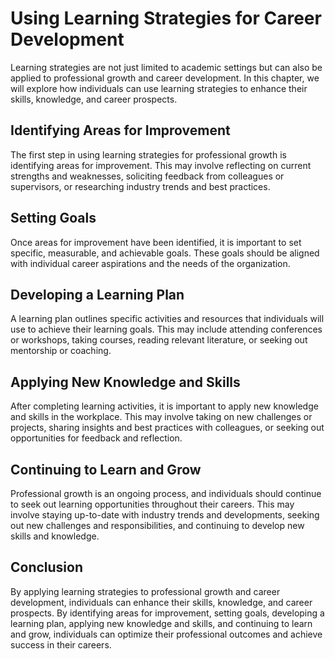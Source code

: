Using Learning Strategies for Career Development
================================================================================================================

Learning strategies are not just limited to academic settings but can also be applied to professional growth and career development. In this chapter, we will explore how individuals can use learning strategies to enhance their skills, knowledge, and career prospects.

Identifying Areas for Improvement
---------------------------------

The first step in using learning strategies for professional growth is identifying areas for improvement. This may involve reflecting on current strengths and weaknesses, soliciting feedback from colleagues or supervisors, or researching industry trends and best practices.

Setting Goals
-------------

Once areas for improvement have been identified, it is important to set specific, measurable, and achievable goals. These goals should be aligned with individual career aspirations and the needs of the organization.

Developing a Learning Plan
--------------------------

A learning plan outlines specific activities and resources that individuals will use to achieve their learning goals. This may include attending conferences or workshops, taking courses, reading relevant literature, or seeking out mentorship or coaching.

Applying New Knowledge and Skills
---------------------------------

After completing learning activities, it is important to apply new knowledge and skills in the workplace. This may involve taking on new challenges or projects, sharing insights and best practices with colleagues, or seeking out opportunities for feedback and reflection.

Continuing to Learn and Grow
----------------------------

Professional growth is an ongoing process, and individuals should continue to seek out learning opportunities throughout their careers. This may involve staying up-to-date with industry trends and developments, seeking out new challenges and responsibilities, and continuing to develop new skills and knowledge.

Conclusion
----------

By applying learning strategies to professional growth and career development, individuals can enhance their skills, knowledge, and career prospects. By identifying areas for improvement, setting goals, developing a learning plan, applying new knowledge and skills, and continuing to learn and grow, individuals can optimize their professional outcomes and achieve success in their careers.
